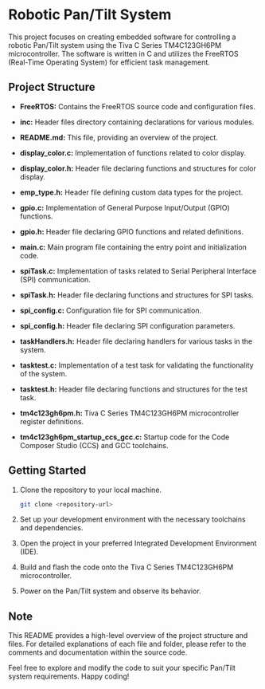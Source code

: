 # Robotic Pan/Tilt System

This project focuses on creating embedded software for controlling a robotic Pan/Tilt system using the Tiva C Series TM4C123GH6PM microcontroller. The software is written in C and utilizes the FreeRTOS (Real-Time Operating System) for efficient task management.

## Project Structure

- **FreeRTOS:** Contains the FreeRTOS source code and configuration files.

- **inc:** Header files directory containing declarations for various modules.

- **README.md:** This file, providing an overview of the project.

- **display_color.c:** Implementation of functions related to color display.

- **display_color.h:** Header file declaring functions and structures for color display.

- **emp_type.h:** Header file defining custom data types for the project.

- **gpio.c:** Implementation of General Purpose Input/Output (GPIO) functions.

- **gpio.h:** Header file declaring GPIO functions and related definitions.

- **main.c:** Main program file containing the entry point and initialization code.

- **spiTask.c:** Implementation of tasks related to Serial Peripheral Interface (SPI) communication.

- **spiTask.h:** Header file declaring functions and structures for SPI tasks.

- **spi_config.c:** Configuration file for SPI communication.

- **spi_config.h:** Header file declaring SPI configuration parameters.

- **taskHandlers.h:** Header file declaring handlers for various tasks in the system.

- **tasktest.c:** Implementation of a test task for validating the functionality of the system.

- **tasktest.h:** Header file declaring functions and structures for the test task.

- **tm4c123gh6pm.h:** Tiva C Series TM4C123GH6PM microcontroller register definitions.

- **tm4c123gh6pm_startup_ccs_gcc.c:** Startup code for the Code Composer Studio (CCS) and GCC toolchains.

## Getting Started

1. Clone the repository to your local machine.

    ```bash
    git clone <repository-url>
    ```

2. Set up your development environment with the necessary toolchains and dependencies.

3. Open the project in your preferred Integrated Development Environment (IDE).

4. Build and flash the code onto the Tiva C Series TM4C123GH6PM microcontroller.

5. Power on the Pan/Tilt system and observe its behavior.

## Note

This README provides a high-level overview of the project structure and files. For detailed explanations of each file and folder, please refer to the comments and documentation within the source code.

Feel free to explore and modify the code to suit your specific Pan/Tilt system requirements. Happy coding!
